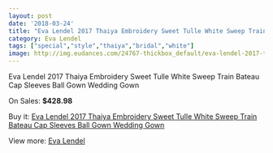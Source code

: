 ```yaml
---
layout: post
date: '2018-03-24'
title: "Eva Lendel 2017 Thaiya Embroidery Sweet Tulle White Sweep Train Bateau Cap Sleeves Ball Gown Wedding Gown"
category: Eva Lendel
tags: ["special","style","thaiya","bridal","white"]
image: http://img.eudances.com/24767-thickbox_default/eva-lendel-2017-thaiya-embroidery-sweet-tulle-white-sweep-train-bateau-cap-sleeves-ball-gown-wedding-gown.jpg
---
```

Eva Lendel 2017 Thaiya Embroidery Sweet Tulle White Sweep Train Bateau Cap Sleeves Ball Gown Wedding Gown

On Sales: **$428.98**
<a href="https://www.eudances.com/en/eva-lendel/8223-eva-lendel-2017-thaiya-embroidery-sweet-tulle-white-sweep-train-bateau-cap-sleeves-ball-gown-wedding-gown.html"><amp-img layout="responsive" width="600" height="600" src="//img.eudances.com/24767-thickbox_default/eva-lendel-2017-thaiya-embroidery-sweet-tulle-white-sweep-train-bateau-cap-sleeves-ball-gown-wedding-gown.jpg" alt="Eva Lendel 2017 Thaiya Embroidery Sweet Tulle White Sweep Train Bateau Cap Sleeves Ball Gown Wedding Gown 0" /></a>
<a href="https://www.eudances.com/en/eva-lendel/8223-eva-lendel-2017-thaiya-embroidery-sweet-tulle-white-sweep-train-bateau-cap-sleeves-ball-gown-wedding-gown.html"><amp-img layout="responsive" width="600" height="600" src="//img.eudances.com/24772-thickbox_default/eva-lendel-2017-thaiya-embroidery-sweet-tulle-white-sweep-train-bateau-cap-sleeves-ball-gown-wedding-gown.jpg" alt="Eva Lendel 2017 Thaiya Embroidery Sweet Tulle White Sweep Train Bateau Cap Sleeves Ball Gown Wedding Gown 1" /></a>
<a href="https://www.eudances.com/en/eva-lendel/8223-eva-lendel-2017-thaiya-embroidery-sweet-tulle-white-sweep-train-bateau-cap-sleeves-ball-gown-wedding-gown.html"><amp-img layout="responsive" width="600" height="600" src="//img.eudances.com/24771-thickbox_default/eva-lendel-2017-thaiya-embroidery-sweet-tulle-white-sweep-train-bateau-cap-sleeves-ball-gown-wedding-gown.jpg" alt="Eva Lendel 2017 Thaiya Embroidery Sweet Tulle White Sweep Train Bateau Cap Sleeves Ball Gown Wedding Gown 2" /></a>
<a href="https://www.eudances.com/en/eva-lendel/8223-eva-lendel-2017-thaiya-embroidery-sweet-tulle-white-sweep-train-bateau-cap-sleeves-ball-gown-wedding-gown.html"><amp-img layout="responsive" width="600" height="600" src="//img.eudances.com/24770-thickbox_default/eva-lendel-2017-thaiya-embroidery-sweet-tulle-white-sweep-train-bateau-cap-sleeves-ball-gown-wedding-gown.jpg" alt="Eva Lendel 2017 Thaiya Embroidery Sweet Tulle White Sweep Train Bateau Cap Sleeves Ball Gown Wedding Gown 3" /></a>
<a href="https://www.eudances.com/en/eva-lendel/8223-eva-lendel-2017-thaiya-embroidery-sweet-tulle-white-sweep-train-bateau-cap-sleeves-ball-gown-wedding-gown.html"><amp-img layout="responsive" width="600" height="600" src="//img.eudances.com/24769-thickbox_default/eva-lendel-2017-thaiya-embroidery-sweet-tulle-white-sweep-train-bateau-cap-sleeves-ball-gown-wedding-gown.jpg" alt="Eva Lendel 2017 Thaiya Embroidery Sweet Tulle White Sweep Train Bateau Cap Sleeves Ball Gown Wedding Gown 4" /></a>
<a href="https://www.eudances.com/en/eva-lendel/8223-eva-lendel-2017-thaiya-embroidery-sweet-tulle-white-sweep-train-bateau-cap-sleeves-ball-gown-wedding-gown.html"><amp-img layout="responsive" width="600" height="600" src="//img.eudances.com/24768-thickbox_default/eva-lendel-2017-thaiya-embroidery-sweet-tulle-white-sweep-train-bateau-cap-sleeves-ball-gown-wedding-gown.jpg" alt="Eva Lendel 2017 Thaiya Embroidery Sweet Tulle White Sweep Train Bateau Cap Sleeves Ball Gown Wedding Gown 5" /></a>

Buy it: [Eva Lendel 2017 Thaiya Embroidery Sweet Tulle White Sweep Train Bateau Cap Sleeves Ball Gown Wedding Gown](https://www.eudances.com/en/eva-lendel/8223-eva-lendel-2017-thaiya-embroidery-sweet-tulle-white-sweep-train-bateau-cap-sleeves-ball-gown-wedding-gown.html "Eva Lendel 2017 Thaiya Embroidery Sweet Tulle White Sweep Train Bateau Cap Sleeves Ball Gown Wedding Gown")

View more: [Eva Lendel](https://www.eudances.com/en/125-eva-lendel "Eva Lendel")